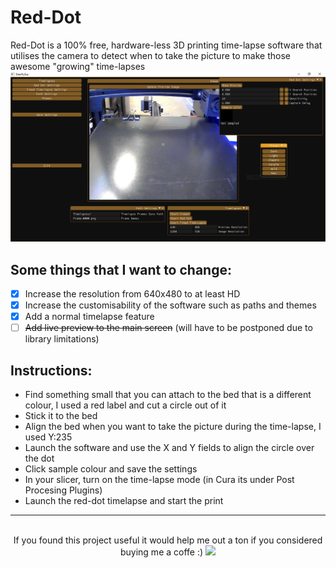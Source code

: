 # Red-Dot
Red-Dot is a 100% free, hardware-less 3D printing time-lapse software that utilises the camera to detect when to take the picture to make those awesome "growing" time-lapses
![mainScreen](https://github.com/hamolicious/Red-Dot/blob/main/screenshots/main_screen_screenshot.png?raw=true)

## Some things that I want to change:
- [x] Increase the resolution from 640x480 to at least HD
- [x] Increase the customisability of the software such as paths and themes
- [x] Add a normal timelapse feature
- [ ] ~~Add live preview to the main screen~~ (will have to be postponed due to library limitations)

## Instructions:
- Find something small that you can attach to the bed that is a different colour, I used a red label and cut a circle out of it
- Stick it to the bed
- Align the bed when you want to take the picture during the time-lapse, I used Y:235
- Launch the software and use the X and Y fields to align the circle over the dot
- Click sample colour and save the settings
- In your slicer, turn on the time-lapse mode (in Cura its under Post Procesing Plugins)
- Launch the red-dot timelapse and start the print

---

<p align="center">
<br>
If you found this project useful it would help me out a ton if you considered buying me a coffe :)
<a href="https://www.buymeacoffee.com/hamolicious">
<img src="https://github.com/appcraftstudio/buymeacoffee/raw/master/Images/snapshot-bmc-button.png" width="300">
</a>
</p>
